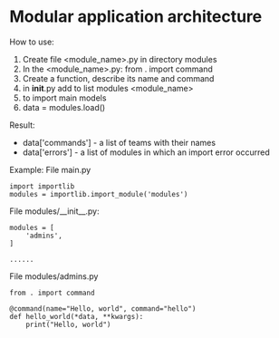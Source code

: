 # Modular application architecture
How to use:
  1) Create file <module_name>.py in directory modules
  2) In the <module_name>.py: from . import command
  3) Create a function, describe its name and command
  4) in __init__.py add to list modules <module_name>
  5) to import main models
  6) data = modules.load()

Result:
  - data['commands'] - a list of teams with their names
  - data['errors'] - a list of modules in which an import error occurred

Example:
File main.py
```python3
import importlib
modules = importlib.import_module('modules')
```

File modules/\_\_init\_\_.py:
```python3
modules = [
    'admins',
]

......
```
File modules/admins.py
```python3
from . import command

@command(name="Hello, world", command="hello")
def hello_world(*data, **kwargs):
    print("Hello, world")
```
